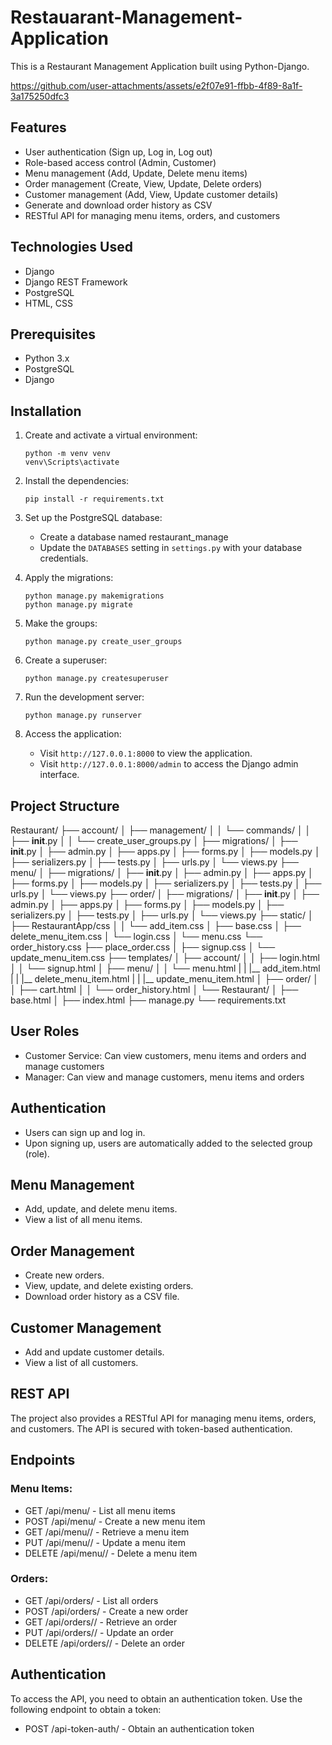 # Restauarant-Management-Application
This is a Restaurant Management Application built using Python-Django.


https://github.com/user-attachments/assets/e2f07e91-ffbb-4f89-8a1f-3a175250dfc3



## Features

- User authentication (Sign up, Log in, Log out)
- Role-based access control (Admin, Customer)
- Menu management (Add, Update, Delete menu items)
- Order management (Create, View, Update, Delete orders)
- Customer management (Add, View, Update customer details)
- Generate and download order history as CSV
- RESTful API for managing menu items, orders, and customers


## Technologies Used

- Django
- Django REST Framework
- PostgreSQL
- HTML, CSS


## Prerequisites

- Python 3.x
- PostgreSQL
- Django


## Installation


1. Create and activate a virtual environment:

    ```
    python -m venv venv
    venv\Scripts\activate
    ```

2. Install the dependencies:

    ```
    pip install -r requirements.txt
    ```

3. Set up the PostgreSQL database:

    - Create a database named restaurant_manage
    - Update the `DATABASES` setting in `settings.py` with your database credentials.

4. Apply the migrations:

    ```
    python manage.py makemigrations
    python manage.py migrate
    ```

5. Make the groups:

    ```
    python manage.py create_user_groups
    ```

6. Create a superuser:

    ```
    python manage.py createsuperuser
    ```

7. Run the development server:

    ```
    python manage.py runserver
    ```

8. Access the application:

    - Visit `http://127.0.0.1:8000` to view the application.
    - Visit `http://127.0.0.1:8000/admin` to access the Django admin interface.

## Project Structure

Restaurant/
├── account/
│   ├── management/
│   │    └── commands/
│   │         ├── __init__.py
│   │         └── create_user_groups.py
│   ├── migrations/
│   ├── __init__.py
│   ├── admin.py
│   ├── apps.py
│   ├── forms.py
│   ├── models.py
│   ├── serializers.py
│   ├── tests.py
│   ├── urls.py
│   └── views.py
├── menu/
│   ├── migrations/
│   ├── __init__.py
│   ├── admin.py
│   ├── apps.py
│   ├── forms.py
│   ├── models.py
│   ├── serializers.py
│   ├── tests.py
│   ├── urls.py
│   └── views.py
├── order/
│   ├── migrations/
│   ├── __init__.py
│   ├── admin.py
│   ├── apps.py
│   ├── forms.py
│   ├── models.py
│   ├── serializers.py
│   ├── tests.py
│   ├── urls.py
│   └── views.py
├── static/
│   ├── RestaurantApp/css
│   │    └── add_item.css
│        ├── base.css
│        ├── delete_menu_item.css
│        └── login.css
│        └── menu.css
	 └── order_history.css
	 ├── place_order.css
│        ├── signup.css
│        └── update_menu_item.css
├── templates/
│   ├── account/
│   │    ├── login.html
│   │    └── signup.html
│   ├── menu/
│   │    └── menu.html
|   |    |__ add_item.html
|   |    |__ delete_menu_item.html
|   |    |__ update_menu_item.html
│   ├── order/
│   │    ├── cart.html
│   │    └── order_history.html
│   └── Restaurant/
│        ├── base.html
│        ├── index.html
├── manage.py
└── requirements.txt


## User Roles

- Customer Service: Can view customers, menu items and orders and manage customers
- Manager: Can view and manage customers, menu items and orders


## Authentication

- Users can sign up and log in.
- Upon signing up, users are automatically added to the selected group (role).


## Menu Management

- Add, update, and delete menu items.
- View a list of all menu items.


## Order Management

- Create new orders.
- View, update, and delete existing orders.
- Download order history as a CSV file.


## Customer Management

- Add and update customer details.
- View a list of all customers.


## REST API

The project also provides a RESTful API for managing menu items, orders, and customers. The API is secured with token-based authentication.


## Endpoints

### Menu Items:

- GET /api/menu/ - List all menu items
- POST /api/menu/ - Create a new menu item
- GET /api/menu/<id>/ - Retrieve a menu item
- PUT /api/menu/<id>/ - Update a menu item
- DELETE /api/menu/<id>/ - Delete a menu item

### Orders:

- GET /api/orders/ - List all orders
- POST /api/orders/ - Create a new order
- GET /api/orders/<id>/ - Retrieve an order
- PUT /api/orders/<id>/ - Update an order
- DELETE /api/orders/<id>/ - Delete an order


## Authentication

To access the API, you need to obtain an authentication token. Use the following endpoint to obtain a token:

- POST /api-token-auth/ - Obtain an authentication token
